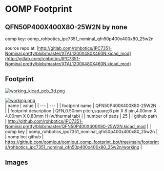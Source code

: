 # OOMP Footprint  
## QFN50P400X400X80-25W2N  by none  
  
oomp key: oomp_rohbotics_ipc7351_nominal_qfn50p400x400x80_25w2n  
  
source repo at: [http://gitlab.com/rohbotics/IPC7351-Nominal.pretty/blob/master/XTAL1200X480X460N.kicad_mod](http://gitlab.com/rohbotics/IPC7351-Nominal.pretty/blob/master/XTAL1200X480X460N.kicad_mod)  
## Footprint  
  
[![working_kicad_pcb_3d.png](working_kicad_pcb_3d_600.png)](working_kicad_pcb_3d.png)  
  
[![working.png](working_600.png)](working.png)  
| name | value | 
| --- | --- | 
| footprint name | QFN50P400X400X80-25W2N | 
| footprint description | QFN,0.50mm pitch,square;6 pin X 6 pin,4.00mm X 4.00mm X 0.80mm H (w/thermal tab) | 
| number of pads | 25 | 
| github path | http://github.com/rohbotics/IPC7351-Nominal.pretty/blob/master/QFN50P400X400X80-25W2N.kicad_mod | 
| oomp key | oomp_rohbotics_ipc7351_nominal_qfn50p400x400x80_25w2n | 
| oomp bot github | https://github.com/oomlout/oomlout_oomp_footprint_bot/tree/main/footprints/rohbotics_ipc7351_nominal_qfn50p400x400x80_25w2n/working | 
## Images  
